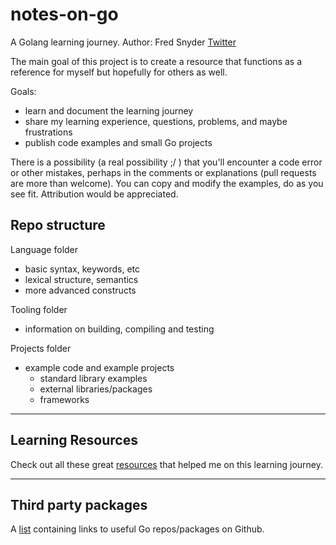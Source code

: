 # notes-on-go

A Golang learning journey. Author: Fred Snyder [Twitter](https://twitter.com/_fredsnyder)

The main goal of this project is to create a resource that functions as a reference for myself but hopefully for others as well.

Goals:
- learn and document the learning journey
- share my learning experience, questions, problems, and maybe frustrations
- publish code examples and small Go projects

There is a possibility (a real possibility ;/ ) that you'll encounter a code error or other mistakes, perhaps in the comments or explanations (pull requests are more than welcome). You can copy and modify the examples, do as you see fit. Attribution would be appreciated.

## Repo structure

Language folder
- basic syntax, keywords, etc
- lexical structure, semantics
- more advanced constructs

Tooling folder
- information on building, compiling and testing

Projects folder
- example code and example projects
	+ standard library examples
	+ external libraries/packages
	+ frameworks

---------------------------------------------------------------

## Learning Resources

Check out all these great [resources](/resources.md) that helped me on this learning journey.

---------------------------------------------------------------

## Third party packages

A [list](/packages.md) containing links to useful Go repos/packages on Github.
